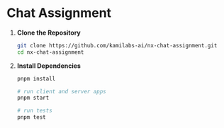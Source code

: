 # Chat Assignment

1. **Clone the Repository**
   ```bash
   git clone https://github.com/kamilabs-ai/nx-chat-assignment.git
   cd nx-chat-assignment
   ```
2. **Install Dependencies**

   ```bash
   pnpm install

   # run client and server apps
   pnpm start

   # run tests
   pnpm test
   ```
